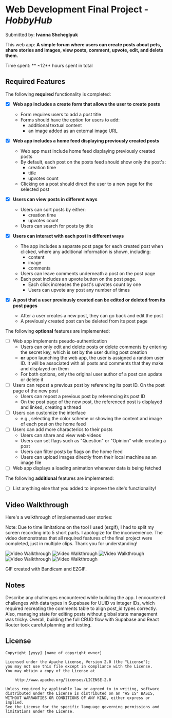 # Web Development Final Project - *HobbyHub*

Submitted by: **Ivanna Shcheglyuk**

This web app: **A simple forum where users can create posts about pets, share stories and images, view posts, comment, upvote, edit, and delete them.**

Time spent: ** ~12** hours spent in total

## Required Features

The following **required** functionality is completed:


- [x] **Web app includes a create form that allows the user to create posts**
  - Form requires users to add a post title
  - Forms should have the *option* for users to add: 
    - additional textual content
    - an image added as an external image URL
- [x] **Web app includes a home feed displaying previously created posts**
  - Web app must include home feed displaying previously created posts
  - By default, each post on the posts feed should show only the post's:
    - creation time
    - title 
    - upvotes count
  - Clicking on a post should direct the user to a new page for the selected post
- [x] **Users can view posts in different ways**
  - Users can sort posts by either:
    -  creation time
    -  upvotes count
  - Users can search for posts by title
- [x] **Users can interact with each post in different ways**
  - The app includes a separate post page for each created post when clicked, where any additional information is shown, including:
    - content
    - image
    - comments
  - Users can leave comments underneath a post on the post page
  - Each post includes an upvote button on the post page. 
    - Each click increases the post's upvotes count by one
    - Users can upvote any post any number of times

- [x] **A post that a user previously created can be edited or deleted from its post pages**
  - After a user creates a new post, they can go back and edit the post
  - A previously created post can be deleted from its post page

The following **optional** features are implemented:


- [ ] Web app implements pseudo-authentication
  - Users can only edit and delete posts or delete comments by entering the secret key, which is set by the user during post creation
  - **or** upon launching the web app, the user is assigned a random user ID. It will be associated with all posts and comments that they make and displayed on them
  - For both options, only the original user author of a post can update or delete it
- [ ] Users can repost a previous post by referencing its post ID. On the post page of the new post
  - Users can repost a previous post by referencing its post ID
  - On the post page of the new post, the referenced post is displayed and linked, creating a thread
- [ ] Users can customize the interface
  - e.g., selecting the color scheme or showing the content and image of each post on the home feed
- [ ] Users can add more characterics to their posts
  - Users can share and view web videos
  - Users can set flags such as "Question" or "Opinion" while creating a post
  - Users can filter posts by flags on the home feed
  - Users can upload images directly from their local machine as an image file
- [ ] Web app displays a loading animation whenever data is being fetched

The following **additional** features are implemented:

* [ ] List anything else that you added to improve the site's functionality!

## Video Walkthrough

Here's a walkthrough of implemented user stories:

Note:
Due to time limitations on the tool I used (ezgif), I had to split my screen recording into 5 short parts. I apologize for the inconvenience. The video demonstrates that all required features of the final project were completed, just in multiple clips. Thank you for understanding!

<img src='https://github.com/ivannashcheglyuk/final_project/blob/main/fin.p.v1.gif' title='Video Walkthrough' width='' alt='Video Walkthrough' />
<img src='https://github.com/ivannashcheglyuk/final_project/blob/main/fin.p.v2.gif' title='Video Walkthrough' width='' alt='Video Walkthrough' />
<img src='https://github.com/ivannashcheglyuk/final_project/blob/main/fin.p.v3.gif' title='Video Walkthrough' width='' alt='Video Walkthrough' />
<img src='https://github.com/ivannashcheglyuk/final_project/blob/main/fin.p.v4.gif' title='Video Walkthrough' width='' alt='Video Walkthrough' />
<img src='https://github.com/ivannashcheglyuk/final_project/blob/main/fin.p.v5.gif' title='Video Walkthrough' width='' alt='Video Walkthrough' />


GIF created with Bandicam and EZGIF.

## Notes

Describe any challenges encountered while building the app.
I encountered challenges with data types in Supabase for UUID vs integer IDs, which required recreating the comments table to align post_id types correctly. Also, managing state for editing posts without global state management was tricky. Overall, building the full CRUD flow with Supabase and React Router took careful planning and testing.

## License

    Copyright [yyyy] [name of copyright owner]

    Licensed under the Apache License, Version 2.0 (the "License");
    you may not use this file except in compliance with the License.
    You may obtain a copy of the License at

        http://www.apache.org/licenses/LICENSE-2.0

    Unless required by applicable law or agreed to in writing, software
    distributed under the License is distributed on an "AS IS" BASIS,
    WITHOUT WARRANTIES OR CONDITIONS OF ANY KIND, either express or implied.
    See the License for the specific language governing permissions and
    limitations under the License.
